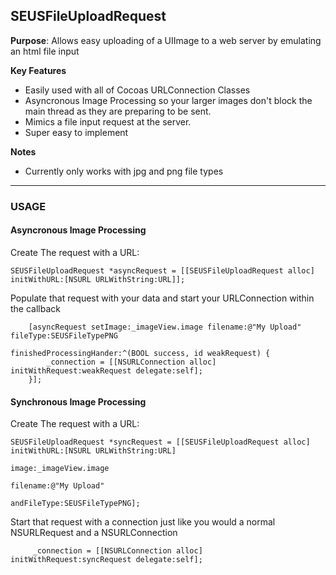 ## SEUSFileUploadRequest


**Purpose**: Allows easy uploading of a UIImage to a web server by emulating an html file input

**Key Features**

* Easily used with all of Cocoas URLConnection Classes
* Asyncronous Image Processing so your larger images don't block the main thread as they are preparing to be sent.
* Mimics a file input request at the server.
* Super easy to implement

**Notes**

* Currently only works with jpg and png file types

* * *

### USAGE ###



#### Asyncronous Image Processing #####

Create The request with a URL:
	
	SEUSFileUploadRequest *asyncRequest = [[SEUSFileUploadRequest alloc] initWithURL:[NSURL URLWithString:URL]];
                
Populate that request with your data and start your URLConnection within the callback
        
        [asyncRequest setImage:_imageView.image filename:@"My Upload" fileType:SEUSFileTypePNG 
      										          finishedProcessingHander:^(BOOL success, id weakRequest) {
            _connection = [[NSURLConnection alloc] initWithRequest:weakRequest delegate:self];
        }];

#### Synchronous Image Processing ####

Create The request with a URL:
	
	SEUSFileUploadRequest *syncRequest = [[SEUSFileUploadRequest alloc] initWithURL:[NSURL URLWithString:URL]
                                                                              image:_imageView.image
                                                                           filename:@"My Upload"
                                                                        andFileType:SEUSFileTypePNG];
                                                                        
Start that request with a connection just like you would a normal NSURLRequest and a NSURLConnection

         _connection = [[NSURLConnection alloc] initWithRequest:syncRequest delegate:self];
             




